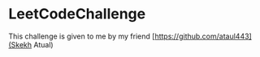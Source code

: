 # LeetCodeChallenge

This challenge is given to me by my friend [https://github.com/ataul443](Skekh Atual)
